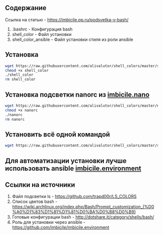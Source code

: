 ## Содержание

Ссылка на статью - <https://imbicile.pp.ru/podsvetka-v-bash/>

1. .bashrc - Конфигурация bash
2. shell_color - Файл установки
3. shell_color_ansible - Файл установки стиля из роли ansible

## Установка

```bash
wget https://raw.githubusercontent.com/alivalutor/shell_colors/master/shell_color
chmod +x shell_color
./shell_color
rm shell_color
```

## Установка подсветки nanorc из [imbicile.nano](https://github.com/imbicile/imbicile.nano)

```bash
wget https://raw.githubusercontent.com/alivalutor/shell_colors/master/nanorc
chmod +x nanorc
./nanorc
rm nanorc
```

## Установить всё одной командой

```bash
wget https://raw.githubusercontent.com/alivalutor/shell_colors/master/shell_color && chmod +x shell_color && ./shell_color && rm shell_color && wget https://raw.githubusercontent.com/alivalutor/shell_colors/master/nanorc && chmod +x nanorc && ./nanorc && rm nanorc
```

## Для автоматизации установки лучше использовать ansible [imbicile.environment](https://github.com/imbicile/imbicile.environment)

## Ссылки на источники

1. Файл подсветки ls - <https://github.com/trapd00r/LS_COLORS>
2. Список цветов bash - <https://wiki.archlinux.org/index.php/Bash/Prompt_customization_(%D0%A0%D1%83%D1%81%D1%81%D0%BA%D0%B8%D0%B9)>
3. Готовые конфигурации bash - <http://dotshare.it/category/shells/bash/>
4. Роль для установки через ansible - <https://github.com/imbicile/imbicile.environment>
